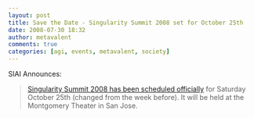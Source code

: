 ```yaml
---
layout: post
title: Save the Date - Singularity Summit 2008 set for October 25th
date: 2008-07-30 18:32
author: metavalent
comments: true
categories: [agi, events, metavalent, society]
---
```

SIAI Announces:<blockquote><a href="http://www.singinst.org/blog/2008/07/28/save-the-date-singularity-summit-2008-october-25th/">Singularity Summit 2008 has been scheduled officially</a> for Saturday October 25th (changed from the week before). It will be held at the Montgomery Theater in San Jose.</blockquote>
